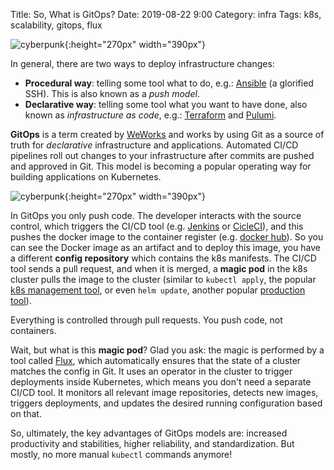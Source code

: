 Title: So, What is GitOps?
Date: 2019-08-22 9:00 
Category: infra
Tags: k8s, scalability, gitops, flux

![cyberpunk](./cyberpunk/container.png){:height="270px" width="390px"}


In general, there are two ways to deploy infrastructure changes:

- **Procedural way**: telling some tool what to do, e.g.: [Ansible](https://www.ansible.com/) (a glorified SSH). This is also known as a *push model*.
- **Declarative way**: telling some tool what you want to have done, also known as *infrastructure as code*, e.g.: [Terraform](https://www.terraform.io/) and [Pulumi](https://www.pulumi.com/).

**GitOps** is a term created by [WeWorks](https://www.weave.works/technologies/gitops/) and works by using Git as a source of truth for *declarative* infrastructure and applications. Automated CI/CD pipelines roll out changes to your infrastructure after commits are pushed and approved in Git. This model is becoming a popular operating way for building applications on Kubernetes. 

![cyberpunk](./cyberpunk/gitiops1.png){:height="270px" width="390px"}


In GitOps you only push code. The developer interacts with the source control, which triggers the CI/CD tool (e.g. [Jenkins](https://jenkins.io/) or [CicleCI](https://circleci.com)), and this pushes the docker image to the container register (e.g. [docker hub](https://hub.docker.com/)). So you can see the Docker image as an artifact and to deploy this image, you have a different **config repository** which contains the k8s manifests. The CI/CD tool sends a pull request, and when it is merged, a **magic pod** in the k8s cluster pulls the image to the cluster (similar to `kubectl apply`, the popular [k8s management tool](https://kubernetes.io/docs/reference/kubectl/kubectl/), or even `helm update`, another popular [production tool](https://helm.sh/)). 

Everything is controlled through pull requests. You push code, not containers. 

Wait, but what is this **magic pod**? Glad you ask: the magic is performed by a tool called [Flux](https://github.com/fluxcd/flux), which automatically ensures that the state of a cluster matches the config in Git. It uses an operator in the cluster to trigger deployments inside Kubernetes, which means you don't need a separate CI/CD tool. It monitors all relevant image repositories, detects new images, triggers deployments, and updates the desired running configuration based on that.


So, ultimately, the key advantages of GitOps models are: increased productivity and stabilities, higher reliability, and standardization. But mostly, no more manual `kubectl` commands anymore!

